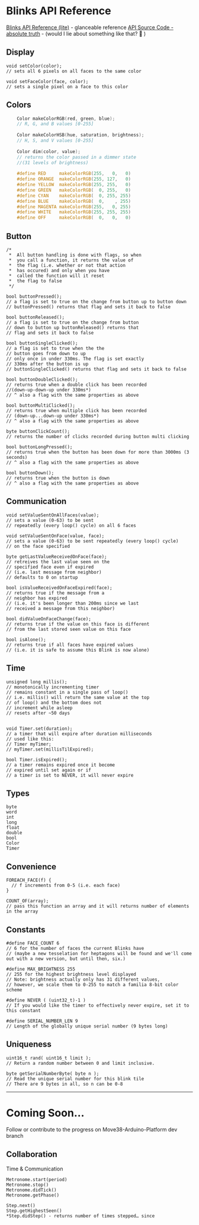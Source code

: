 # Blinks API Reference
[Blinks API Reference (lite)](apilite.md) - glanceable reference
[API Source Code - absolute truth](https://github.com/Move38/Move38-Arduino-Platform) - (would I lie about something like that? 🙂 )

## Display
    void setColor(color);
    // sets all 6 pixels on all faces to the same color
    
    void setFaceColor(face, color);
    // sets a single pixel on a face to this color


## Colors
```C
    Color makeColorRGB(red, green, blue);
    // R, G, and B values [0-255]
    
    Color makeColorHSB(hue, saturation, brightness);
    // H, S, and V values [0-255]
    
    Color dim(color, value);
    // returns the color passed in a dimmer state 
    //(31 levels of brightness)
    
    #define RED     makeColorRGB(255,   0,   0)
    #define ORANGE  makeColorRGB(255, 127,   0)
    #define YELLOW  makeColorRGB(255, 255,   0)
    #define GREEN   makeColorRGB(  0, 255,   0)
    #define CYAN    makeColorRGB(  0, 255, 255)
    #define BLUE    makeColorRGB(  0,    , 255)
    #define MAGENTA makeColorRGB(255,   0, 255)
    #define WHITE   makeColorRGB(255, 255, 255)
    #define OFF     makeColorRGB(  0,   0,   0)
```

## Button
    /*
     *  All button handling is done with flags, so when
     *  you call a function, it returns the value of 
     *  the flag (i.e. whether or not that action 
     *  has occured) and only when you have  
     *  called the function will it reset 
     *  the flag to false
     */
    
    bool buttonPressed();
    // a flag is set to true on the change from button up to button down
    // buttonPressed() returns that flag and sets it back to false
    
    bool buttonReleased();
    // a flag is set to true on the change from button 
    // down to button up buttonReleased() returns that
    // flag and sets it back to false
    
    bool buttonSingleClicked();
    // a flag is set to true when the the 
    // button goes from down to up
    // only once in under 330ms. The flag is set exactly 
    // 330ms after the button is up
    // buttonSingleClicked() returns that flag and sets it back to false
    
    bool buttonDoubleClicked();
    // returns true when a double click has been recorded 
    //(down-up-down-up under 330ms*)
    // ^ also a flag with the same properties as above
    
    bool buttonMultiClicked();
    // returns true when multiple click has been recorded 
    // (down-up...down-up under 330ms*)
    // ^ also a flag with the same properties as above
    
    byte buttonClickCount();
    // returns the number of clicks recorded during button multi clicking
    
    bool buttonLongPressed();
    // returns true when the button has been down for more than 3000ms (3 seconds)
    // ^ also a flag with the same properties as above
    
    bool buttonDown();
    // returns true when the button is down
    // ^ also a flag with the same properties as above


## Communication
    void setValueSentOnAllFaces(value);
    // sets a value (0-63) to be sent 
    // repeatedly (every loop() cycle) on all 6 faces
    
    void setValueSentOnFace(value, face);
    // sets a value (0-63) to be sent repeatedly (every loop() cycle) 
    // on the face specified
    
    byte getLastValueReceivedOnFace(face);
    // retreives the last value seen on the 
    // specified face even if expired
    // (i.e. last message from neighbor)
    // defaults to 0 on startup
    
    bool isValueReceivedOnFaceExpired(face);
    // returns true if the message from a 
    // neighbor has expired
    // (i.e. it's been longer than 200ms since we last 
    // received a message from this neighbor)
    
    bool didValueOnFaceChange(face);
    // returns true if the value on this face is different 
    // from the last stored seen value on this face
    
    bool isAlone();
    // returns true if all faces have expired values
    // (i.e. it is safe to assume this Blink is now alone)
    


## Time
    unsigned long millis();
    // monotonically incrementing timer
    // remains constant in a single pass of loop()
    // i.e. millis() will return the same value at the top 
    // of loop() and the bottom does not
    // increment while asleep
    // resets after ~50 days
    
    
    void Timer.set(duration);
    // a timer that will expire after duration milliseconds
    // used like this:
    // Timer myTimer;
    // myTimer.set(millisTilExpired);
    
    bool Timer.isExpired();
    // a timer remains expired once it become 
    // expired until set again or if
    // a timer is set to NEVER, it will never expire


## Types
    byte
    word
    int
    long
    float
    double
    bool
    Color
    Timer


## Convenience
    FOREACH_FACE(f) {
      // f increments from 0-5 (i.e. each face)
    }
    
    COUNT_OF(array);
    // pass this function an array and it will returns number of elements in the array


## Constants
    #define FACE_COUNT 6
    // 6 for the number of faces the current Blinks have 
    // (maybe a new tesselation for heptagons will be found and we'll come out with a new version, but until then, six.)
    
    #define MAX_BRIGHTNESS 255
    // 255 for the highest brightness level displayed
    // Note: brightness actually only has 31 different values,
    // however, we scale them to 0-255 to match a familia 8-bit color scheme 
    
    #define NEVER ( (uint32_t)-1 )
    // If you would like the timer to effectively never expire, set it to this constant
    
    #define SERIAL_NUMBER_LEN 9
    // Length of the globally unique serial number (9 bytes long)


## Uniqueness
    uint16_t rand( uint16_t limit );
    // Return a random number between 0 and limit inclusive.
    
    byte getSerialNumberByte( byte n );
    // Read the unique serial number for this blink tile
    // There are 9 bytes in all, so n can be 0-8
----------
# Coming Soon…

Follow or contribute to the progress on Move38-Arduino-Platform dev branch

## Collaboration 

Time & Communication

    Metronome.start(period)
    Metronome.stop()
    Metronome.didTick()
    Metronome.getPhase()
    
    Step.next()
    Step.getHighestSeen()
    *Step.didStep() - returns number of times stepped… since
